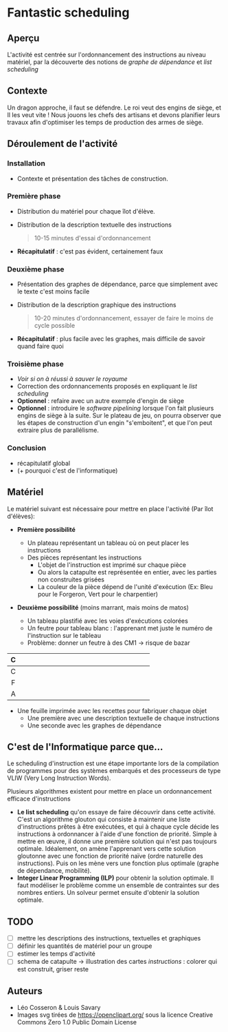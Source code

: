 # Fantastic scheduling

## Aperçu

L'activité est centrée sur l'ordonnancement des instructions au niveau matériel, par la découverte des notions de *graphe de dépendance* et *list scheduling*

## Contexte

Un dragon approche, il faut se défendre. Le roi veut des engins de siège, et Il les veut vite ! Nous jouons les chefs des artisans et devons planifier leurs travaux afin d'optimiser les temps de production des armes de siège.

## Déroulement de l'activité

### Installation

* Contexte et présentation des tâches de construction.

### Première phase

* Distribution du matériel pour chaque îlot d'élève.
* Distribution de la description textuelle des instructions


    > 10-15 minutes d'essai d'ordonnancement

* **Récapitulatif** : c'est pas évident, certainement faux

### Deuxième phase

* Présentation des graphes de dépendance, parce que simplement avec le texte c'est moins facile
* Distribution de la description graphique des instructions

    > 10-20 minutes d'ordonnancement, essayer de faire le moins de cycle possible

* **Récapitulatif** : plus facile avec les graphes, mais difficile de savoir quand faire quoi

### Troisième phase

* *Voir si on à réussi à sauver le royaume*
* Correction des ordonnancements proposés en expliquant le *list scheduling*
* **Optionnel** : refaire avec un autre exemple d'engin de siège
* **Optionnel** : introduire le *software pipelining* lorsque l'on fait plusieurs engins de siège à la suite. Sur le plateau de jeu, on pourra observer que les étapes de construction d'un engin "s'emboitent", et que l'on peut extraire plus de parallélisme.

### Conclusion 

* récapitulatif global
* (+ pourquoi c'est de l'informatique)



## Matériel
Le matériel suivant est nécessaire pour mettre en place l'activité (Par îlot d'élèves):

* **Première possibilité**
    * Un plateau représentant un tableau où on peut placer les instructions
    * Des pièces représentant les instructions
        * L'objet de l'instruction est imprimé sur chaque pièce
        * Ou alors la catapulte est représentée en entier, avec les parties non construites grisées
        * La couleur de la pièce dépend de l'unité d'exécution (Ex: Bleu pour le Forgeron, Vert pour le charpentier)

* **Deuxième possibilité** (moins marrant, mais moins de matos)
    * Un tableau plastifié avec les voies d'exécutions colorées
    * Un feutre pour tableau blanc : l'apprenant met juste le numéro de l'instruction sur le tableau
    * Problème: donner un feutre à des CM1 -> risque de bazar

| C   |     |     |     |     |     |     |     |     |     |     |     |     |     |     |     |     |     |     |     |
| :-: | --- | --- | --- | --- | --- | --- | --- | --- | --- | --- | --- | --- | --- | --- | --- | --- | --- | --- | --- |
| C   |     |     |     |     |     |     |     |     |     |     |     |     |     |     |     |     |     |     |     |
| F   |     |     |     |     |     |     |     |     |     |     |     |     |     |     |     |     |     |     |     |
| A   |     |     |     |     |     |     |     |     |     |     |     |     |     |     |     |     |     |     |     |

* Une feuille imprimée avec les recettes pour fabriquer chaque objet 
    * Une première avec une description textuelle de chaque instructions
    * Une seconde avec les graphes de dépendance



## C'est de l'Informatique parce que...
Le scheduling d'instruction est une étape importante lors de la compilation de programmes pour des systèmes embarqués et des processeurs de type VLIW (Very Long Instruction Words).

Plusieurs algorithmes existent pour mettre en place un ordonnancement efficace d'instructions
* **Le list scheduling** qu'on essaye de faire découvrir dans cette activité. C'est un algorithme glouton qui consiste à maintenir une liste d'instructions prêtes à être exécutées, et qui à chaque cycle décide les instructions à ordonnancer à l'aide d'une fonction de priorité. Simple à mettre en œuvre, il donne une première solution qui n'est pas toujours optimale. Idéalement, on amène l'apprenant vers cette solution gloutonne avec une fonction de priorité naïve (ordre naturelle des instructions). Puis on les mène vers une fonction plus optimale (graphe de dépendance, mobilité).
* **Integer Linear Programming (ILP)** pour obtenir la solution optimale. Il faut modéliser le problème comme un ensemble de contraintes sur des nombres entiers. Un solveur permet ensuite d'obtenir la solution optimale.

## TODO
- [ ] mettre les descriptions des instructions, textuelles et graphiques
- [ ] définir les quantités de matériel pour un groupe
- [ ] estimer les temps d'activité
- [ ] schema de catapulte -> illustration des cartes *instructions* : colorer qui est construit, griser reste

## Auteurs
* Léo Cosseron & Louis Savary
* Images svg tirées de https://openclipart.org/ sous la licence Creative Commons Zero 1.0 Public Domain License
